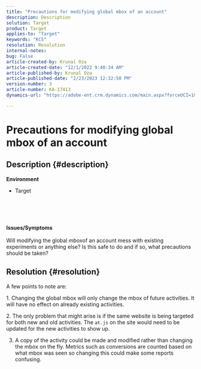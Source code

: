 ```yaml
---
title: "Precautions for modifying global mbox of an account"
description: Description
solution: Target
product: Target
applies-to: "Target"
keywords: "KCS"
resolution: Resolution
internal-notes: 
bug: False
article-created-by: Krunal Oza
article-created-date: "12/1/2022 9:40:34 AM"
article-published-by: Krunal Oza
article-published-date: "2/23/2023 12:32:50 PM"
version-number: 3
article-number: KA-17413
dynamics-url: "https://adobe-ent.crm.dynamics.com/main.aspx?forceUCI=1&pagetype=entityrecord&etn=knowledgearticle&id=0ee0562d-5c71-ed11-9561-6045bd006a22"

---
```

# Precautions for modifying global mbox of an account

## Description {#description}

<b>Environment</b>
- Target

<br><br> <br><br><b>Issues/Symptoms</b><br><br>Will modifying the global *mbox*of an account mess with existing experiments or anything else? Is this safe to do and if so, what precautions should be taken?<br>

## Resolution {#resolution}


A few points to note are:

1. Changing the global mbox will only change the mbox of future activities. It will have no effect on already existing activities.

2. The only problem that might arise is if the same website is being targeted for both new and old activities. The `at.js` on the site would need to be updated for the new activities to show up.

3. A copy of the activity could be made and modified rather than changing the mbox on the fly. Metrics such as conversions are counted based on what mbox was seen so changing this could make some reports confusing.
